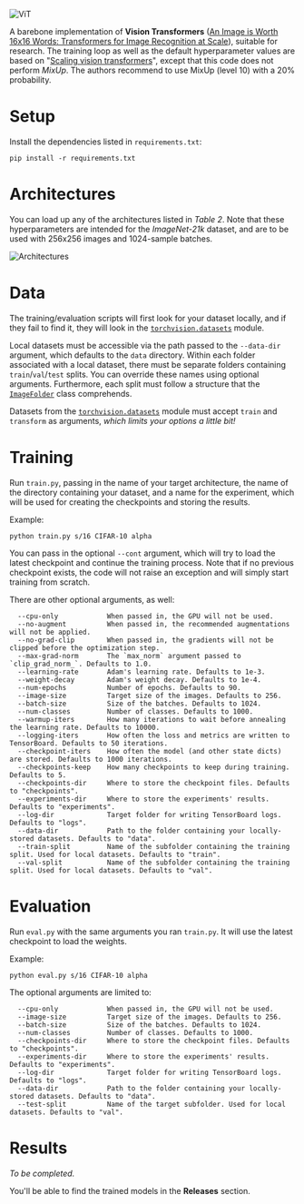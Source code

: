 ![ViT](https://user-images.githubusercontent.com/26739999/142579081-b5718032-6581-472b-8037-ea66aaa9e278.png)

A barebone implementation of **Vision Transformers** 
([An Image is Worth 16x16 Words: Transformers for Image Recognition at Scale](https://arxiv.org/abs/2010.11929)), 
suitable for research. The training loop as well as the default hyperparameter values are based on 
"[Scaling vision transformers](https://openaccess.thecvf.com/content/CVPR2022/html/Zhai_Scaling_Vision_Transformers_CVPR_2022_paper.html)",
except that this code does not perform *MixUp*. The authors recommend to use MixUp (level 10) with a 20% probability.

# Setup

Install the dependencies listed in `requirements.txt`:

```shell
pip install -r requirements.txt
```

# Architectures

You can load up any of the architectures listed in *Table 2*. Note that these hyperparameters are intended for the 
*ImageNet-21k* dataset, and are to be used with 256x256 images and 1024-sample batches.

![Architectures](https://d3i71xaburhd42.cloudfront.net/2a805d0e1b067444a554c5169d189fa1f649f411/7-Table2-1.png)

# Data

The training/evaluation scripts will first look for your dataset locally, and if they fail to find it, they will look
in the [`torchvision.datasets`](https://pytorch.org/vision/stable/datasets.html#image-classification) module.

Local datasets must be accessible via the path passed to the `--data-dir` argument, which defaults to the `data` 
directory. Within each folder associated with a local dataset, there must be separate folders containing `train`/`val`/`test` 
splits. You can override these names using optional arguments. Furthermore, each split must follow a structure that the 
[`ImageFolder`](https://pytorch.org/vision/stable/generated/torchvision.datasets.ImageFolder.html) class comprehends.

Datasets from the [`torchvision.datasets`](https://pytorch.org/vision/stable/datasets.html#image-classification) module
must accept `train` and `transform` as arguments, *which limits your options a little bit!*

# Training

Run `train.py`, passing in the name of your target architecture, the name of the directory containing your dataset,
and a name for the experiment, which will be used for creating the checkpoints and storing the results.

Example:

```shell
python train.py s/16 CIFAR-10 alpha
```

You can pass in the optional `--cont` argument, which will try to load the latest checkpoint and continue the
training process. Note that if no previous checkpoint exists, the code will not raise an exception and will simply
start training from scratch.

There are other optional arguments, as well:

``` 
  --cpu-only            When passed in, the GPU will not be used.
  --no-augment          When passed in, the recommended augmentations will not be applied.
  --no-grad-clip        When passed in, the gradients will not be clipped before the optimization step.
  --max-grad-norm       The `max_norm` argument passed to `clip_grad_norm_`. Defaults to 1.0.
  --learning-rate       Adam's learning rate. Defaults to 1e-3.
  --weight-decay        Adam's weight decay. Defaults to 1e-4.
  --num-epochs          Number of epochs. Defaults to 90.
  --image-size          Target size of the images. Defaults to 256.
  --batch-size          Size of the batches. Defaults to 1024.
  --num-classes         Number of classes. Defaults to 1000.
  --warmup-iters        How many iterations to wait before annealing the learning rate. Defaults to 10000.
  --logging-iters       How often the loss and metrics are written to TensorBoard. Defaults to 50 iterations. 
  --checkpoint-iters    How often the model (and other state dicts) are stored. Defaults to 1000 iterations.
  --checkpoints-keep    How many checkpoints to keep during training. Defaults to 5.
  --checkpoints-dir     Where to store the checkpoint files. Defaults to "checkpoints".
  --experiments-dir     Where to store the experiments' results. Defaults to "experiments".
  --log-dir             Target folder for writing TensorBoard logs. Defaults to "logs".
  --data-dir            Path to the folder containing your locally-stored datasets. Defaults to "data".
  --train-split         Name of the subfolder containing the training split. Used for local datasets. Defaults to "train".
  --val-split           Name of the subfolder containing the training split. Used for local datasets. Defaults to "val".
```

# Evaluation

Run `eval.py` with the same arguments you ran `train.py`. It will use the latest checkpoint to load the weights.

Example:

```shell
python eval.py s/16 CIFAR-10 alpha 
```

The optional arguments are limited to:

```
  --cpu-only            When passed in, the GPU will not be used.
  --image-size          Target size of the images. Defaults to 256.
  --batch-size          Size of the batches. Defaults to 1024.
  --num-classes         Number of classes. Defaults to 1000.
  --checkpoints-dir     Where to store the checkpoint files. Defaults to "checkpoints".
  --experiments-dir     Where to store the experiments' results. Defaults to "experiments".
  --log-dir             Target folder for writing TensorBoard logs. Defaults to "logs".
  --data-dir            Path to the folder containing your locally-stored datasets. Defaults to "data".
  --test-split          Name of the target subfolder. Used for local datasets. Defaults to "val".
```

# Results

*To be completed.*

You'll be able to find the trained models in the **Releases** section.
